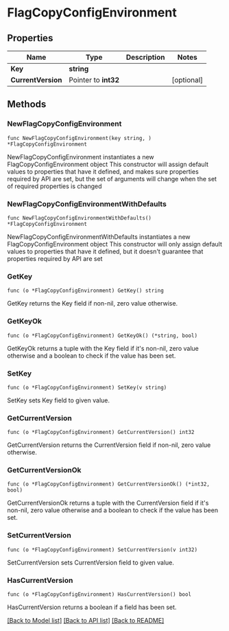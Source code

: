 # FlagCopyConfigEnvironment

## Properties

Name | Type | Description | Notes
------------ | ------------- | ------------- | -------------
**Key** | **string** |  | 
**CurrentVersion** | Pointer to **int32** |  | [optional] 

## Methods

### NewFlagCopyConfigEnvironment

`func NewFlagCopyConfigEnvironment(key string, ) *FlagCopyConfigEnvironment`

NewFlagCopyConfigEnvironment instantiates a new FlagCopyConfigEnvironment object
This constructor will assign default values to properties that have it defined,
and makes sure properties required by API are set, but the set of arguments
will change when the set of required properties is changed

### NewFlagCopyConfigEnvironmentWithDefaults

`func NewFlagCopyConfigEnvironmentWithDefaults() *FlagCopyConfigEnvironment`

NewFlagCopyConfigEnvironmentWithDefaults instantiates a new FlagCopyConfigEnvironment object
This constructor will only assign default values to properties that have it defined,
but it doesn't guarantee that properties required by API are set

### GetKey

`func (o *FlagCopyConfigEnvironment) GetKey() string`

GetKey returns the Key field if non-nil, zero value otherwise.

### GetKeyOk

`func (o *FlagCopyConfigEnvironment) GetKeyOk() (*string, bool)`

GetKeyOk returns a tuple with the Key field if it's non-nil, zero value otherwise
and a boolean to check if the value has been set.

### SetKey

`func (o *FlagCopyConfigEnvironment) SetKey(v string)`

SetKey sets Key field to given value.


### GetCurrentVersion

`func (o *FlagCopyConfigEnvironment) GetCurrentVersion() int32`

GetCurrentVersion returns the CurrentVersion field if non-nil, zero value otherwise.

### GetCurrentVersionOk

`func (o *FlagCopyConfigEnvironment) GetCurrentVersionOk() (*int32, bool)`

GetCurrentVersionOk returns a tuple with the CurrentVersion field if it's non-nil, zero value otherwise
and a boolean to check if the value has been set.

### SetCurrentVersion

`func (o *FlagCopyConfigEnvironment) SetCurrentVersion(v int32)`

SetCurrentVersion sets CurrentVersion field to given value.

### HasCurrentVersion

`func (o *FlagCopyConfigEnvironment) HasCurrentVersion() bool`

HasCurrentVersion returns a boolean if a field has been set.


[[Back to Model list]](../README.md#documentation-for-models) [[Back to API list]](../README.md#documentation-for-api-endpoints) [[Back to README]](../README.md)



